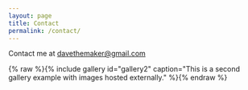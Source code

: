 ```yaml
---
layout: page
title: Contact
permalink: /contact/
---
```



Contact me at davethemaker@gmail.com

{% raw %}{% include gallery id="gallery2" caption="This is a second gallery example with images hosted externally." %}{% endraw %}